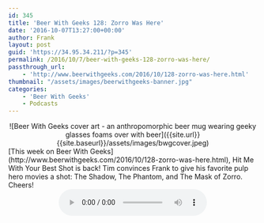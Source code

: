 ```yaml
---
id: 345
title: 'Beer With Geeks 128: Zorro Was Here'
date: '2016-10-07T13:27:00+00:00'
author: Frank
layout: post
guid: 'https://34.95.34.211/?p=345'
permalink: /2016/10/7/beer-with-geeks-128-zorro-was-here/
passthrough_url:
    - 'http://www.beerwithgeeks.com/2016/10/128-zorro-was-here.html'
thumbnail: "/assets/images/beerwithgeeks-banner.jpg"
categories:
    - 'Beer With Geeks'
    - Podcasts
---
```

<div markdown="1" style="text-align: center;">
![Beer With Geeks cover art - an anthropomorphic beer mug wearing geeky glasses foams over with beer]({{site.url}}{{site.baseurl}}/assets/images/bwgcover.jpeg)
</div>
[This week on Beer With Geeks](http://www.beerwithgeeks.com/2016/10/128-zorro-was-here.html), Hit Me With Your Best Shot is back! Tim convinces Frank to give his favorite pulp hero movies a shot: The Shadow, The Phantom, and The Mask of Zorro. Cheers!

<div markdown="1" style="text-align: center;">
<audio controls>
  <source src="http://www.podtrac.com/pts/redirect.mp3/archive.org/download/BWG128/BWG128.mp3" type="audio/mpeg">
  Your browser does not support the audio element.
</audio>
</div>